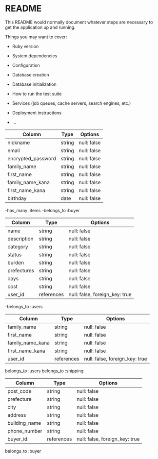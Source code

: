 # README

This README would normally document whatever steps are necessary to get the
application up and running.

Things you may want to cover:

* Ruby version

* System dependencies

* Configuration

* Database creation

* Database initialization

* How to run the test suite

* Services (job queues, cache servers, search engines, etc.)

* Deployment instructions

* ...

<!-- usersテーブル -->

|Column             |Type   |Options     |
|-------------------|-------|------------|
|nickname           |string |null: false |
|email              |string |null: false |
|encrypted_password |string |null: false |
|family_name        |string |null: false |
|first_name         |string |null: false |
|family_name_kana   |string |null: false |
|first_name_kana    |string |null: false |
|birthday           |date   |null: false |

-has_many :items
-belongs_to :buyer

<!-- itemsテーブル -->

|Column      |Type       |Options                        |
|------------|-----------|-------------------------------|
|name        |string     |null: false                    |
|description |string     |null: false                    |
|category    |string     |null: false                    |
|status      |string     |null: false                    |
|burden      |string     |null: false                    |
|prefectures |string     |null: false                    |
|days        |string     |null: false                    |
|cost        |string     |null: false                    |
|user_id     |references |null: false, foreign_key: true |

-belongs_to :users

<!-- buyerテーブル -->

|Column           |Type       |Options                        |
|-----------------|-----------|-------------------------------|
|family_name      |string     |null: false                    |
|first_name       |string     |null: false                    |
|family_name_kana |string     |null: false                    |
|first_name_kana  |string     |null: false                    |
|user_id          |references |null: false, foreign_key: true |


belongs_to :users
belongs_to :shipping

<!-- shippingテーブル -->

|Column        |Type       |Options                        |
|--------------|-----------|-------------------------------|
|post_code     |string     |null: false                    |
|prefecture    |string     |null: false                    |
|city          |string     |null: false                    |
|address       |string     |null: false                    |
|building_name |string     |null: false                    |
|phone_number  |string     |null: false                    |
|buyer_id      |references |null: false, foreign_key: true |

belongs_to :buyer
